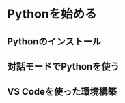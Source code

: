 # Pythonを始める

## <p id="install-python">Pythonのインストール</p>

## <p id="use-interactive-mode">対話モードでPythonを使う</p>

## <p id="setup-for-vscode">VS Codeを使った環境構築</p>
